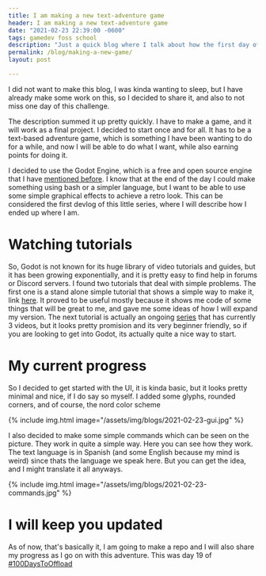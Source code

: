 ```yaml
---
title: I am making a new text-adventure game
header: I am making a new text-adventure game
date: "2021-02-23 22:39:00 -0600"
tags: gamedev foss school
description: "Just a quick blog where I talk about how the first day of going back to online University classes was"
permalink: /blog/making-a-new-game/
layout: post

---
```


I did not want to make this blog, I was kinda wanting to sleep, but I have already make some work on this, so I decided to share it, and also to not miss one day of this challenge.

The description summed it up pretty quickly. I have to make a game, and it will work as a final project. I decided to start once and for all. It has to be a text-based adventure game, which is something I have been wanting to do for a while, and now I will be able to do what I want, while also earning points for doing it.

I decided to use the Godot Engine, which is a free and open source engine that I have [mentioned before](/blog/gamedev-getting-started/). I know that at the end of the day I could make something using bash or a simpler language, but I want to be able to use some simple graphical effects to achieve a retro look. This can be considered the first devlog of this little series, where I will describe how I ended up where I am.

# Watching tutorials

So, Godot is not known for its huge library of video tutorials and guides, but it has been growing exponentially, and it is pretty easy to find help in forums or Discord servers. I found two tutorials that deal with simple problems. The first one is a stand alone simple tutorial that shows a simple way to make it, link [here](https://youtu.be/6OTZH82e2t8).
It proved to be useful mostly because it shows me code of some things that will be great to me, and gave me some ideas of how I will expand my version.
The next tutorial is actually an ongoing [series](https://www.youtube.com/playlist?list=PLpwc3ughKbZfkSPko3azFD4dd4IHSiQeE) that has currently 3 videos, but it looks pretty promision and its very beginner friendly, so if you are looking to get into Godot, its actually quite a nice way to start.

# My current progress

So I decided to get started with the UI, it is kinda basic, but it looks pretty minimal and nice, if I do say so myself. I added some glyphs, rounded corners, and of course, the nord color scheme

{% include img.html image="/assets/img/blogs/2021-02-23-gui.jpg" %}

I also decided to make some simple commands which can be seen on the picture. They work in quite a simple way. Here you can see how they work. The text language is in Spanish (and some English because my mind is weird) since thats the language we speak here. But you can get the idea, and I might translate it all anyways.

{% include img.html image="/assets/img/blogs/2021-02-23-commands.jpg" %}

# I will keep you updated
As of now, that's basically it, I am going to make a repo and I will also share my progress as I go on with this adventure. This was day 19 of [#100DaysToOffload](https://100daystooffload.com)
